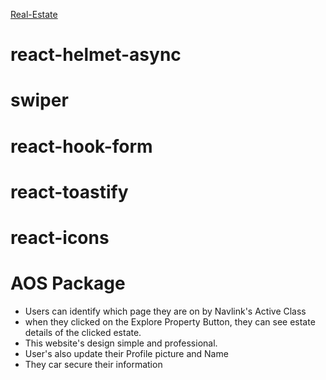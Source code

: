 [Real-Estate](https://assignment9-batch9.netlify.app/)

 # react-helmet-async
 # swiper
 # react-hook-form
 # react-toastify
 # react-icons
 # AOS Package

- Users can identify which page they are on by Navlink's Active Class
- when they clicked on the Explore Property Button, they can see estate details of the clicked estate.
- This website's design simple and professional.
- User's also update their Profile picture and Name
- They car secure their information
